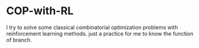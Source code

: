 # COP-with-RL
I try to solve some classical combinatorial optimization problems with reinforcement learning methods.
just a practice for me to know the function of branch.
